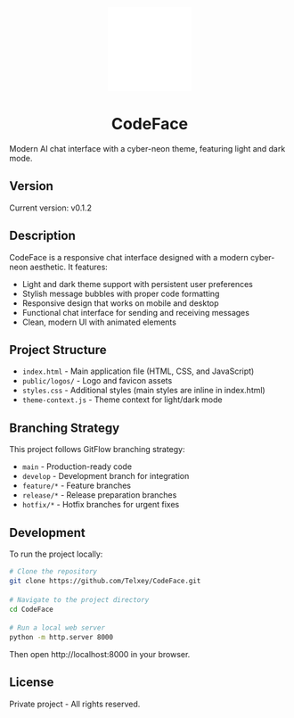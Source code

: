<div align="center">
  <img src="public/logos/logo-rgb.gif" alt="CodeFace Logo" width="150px" />
  <h1>CodeFace</h1>
</div>

Modern AI chat interface with a cyber-neon theme, featuring light and dark mode.

## Version

Current version: v0.1.2

## Description

CodeFace is a responsive chat interface designed with a modern cyber-neon aesthetic. It features:

- Light and dark theme support with persistent user preferences
- Stylish message bubbles with proper code formatting
- Responsive design that works on mobile and desktop
- Functional chat interface for sending and receiving messages
- Clean, modern UI with animated elements

## Project Structure

- `index.html` - Main application file (HTML, CSS, and JavaScript)
- `public/logos/` - Logo and favicon assets
- `styles.css` - Additional styles (main styles are inline in index.html)
- `theme-context.js` - Theme context for light/dark mode

## Branching Strategy

This project follows GitFlow branching strategy:

- `main` - Production-ready code
- `develop` - Development branch for integration
- `feature/*` - Feature branches
- `release/*` - Release preparation branches
- `hotfix/*` - Hotfix branches for urgent fixes

## Development

To run the project locally:

```bash
# Clone the repository
git clone https://github.com/Telxey/CodeFace.git

# Navigate to the project directory
cd CodeFace

# Run a local web server
python -m http.server 8000
```

Then open http://localhost:8000 in your browser.

## License

Private project - All rights reserved.

